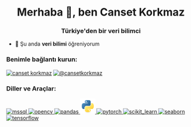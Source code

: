 <h1 align="center">Merhaba 👋, ben Canset Korkmaz</h1>
<h3 align="center">Türkiye'den bir veri bilimci</h3>

- 🌱 Şu anda **veri bilimi** öğreniyorum

<h3 align="left">Benimle bağlantı kurun:</h3>
<p align="left">
<a href="https://www.linkedin.com/in/canset-korkmaz-4489851bb/" target="blank"><img align="center" src="https://raw.githubusercontent.com/rahuldkjain/github-profile-readme-generator/master/src/images/icons/Social/linked-in-alt.svg" alt="canset korkmaz" height="30" width="40" /></a>
<a href="https://medium.com/@cansetkorkmaz" target="blank"><img align="center" src=" https://ham.githubusercontent.com/rahuldkjain/github-profile-readme-generator/master/src/images/icons/Social/medium.svg" alt="@cansetkorkmaz" height="30" width="40" /></a>
</p>

<h3 align="left">Diller ve Araçlar:</h3>
<p align="left"> <a href="https://www.microsoft.com/en-us/sql-server" target="_blank" rel="noreferrer"> <img src="https:/ /www.svgrepo.com/show/303229/microsoft-sql-server-logo.svg" alt="mssql" width="40" height="40"/> </a> <a href="https:/ /opencv.org/" target="_blank" rel="noreferrer"> <img src="https://www.vectorlogo.zone/logos/opencv/opencv-icon.svg" alt="opencv" width=" 40" height="40"/> </a> <a href="https://pandas.pydata.org/" target="_blank" rel="noreferrer"> <img src="https://raw .githubusercontent.com/devicons/devicon/2ae2a900d2f041da66e950e4d48052658d850630/icons/pandas/pandas-original.svg" alt="pandas" width="40" height="40"/> </a> <a href="https://www. python.org" target="_blank" rel="noreferrer"> <img src="https://raw.githubusercontent.com/devicons/devicon/master/icons/python/python-original.svg" alt="python " width="40" height="40"/> </a> <a href="https://pytorch.org/" target="_blank" rel="noreferrer"> <img src="https:/ /www.vectorlogo.zone/logos/pytorch/pytorch-icon.svg" alt="pytorch" width="40" height="40"/> </a> <a href="https://scikit-learn.org/" target="_blank" rel="noreferrer"> <img src="https://upload.wikimedia.org/wikipedia/commons/0/05/Scikit_learn_logo_small .svg" alt="scikit_learn" width="40" height="40"/> </a> <a href="https://seaborn.pydata.org/" target="_blank" rel="noreferrer" > <img src="https://seaborn.pydata.org/_images/logo-mark-lightbg.svg" alt="seaborn" width="40" height="40"/> </a> <a href ="https://www.tensorflow.org" target="_blank" rel="noreferrer"> <img src="https://www.vectorlogo.zone/logos/tensorflow/tensorflow-icon.svg" alt= "tensorflow" width="40" height="40"/> </a> </p>

